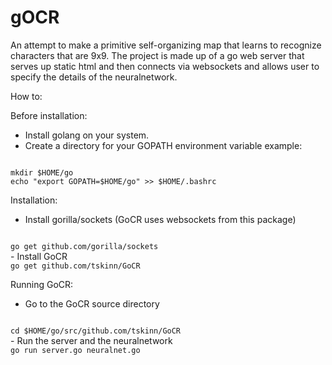 # gOCR
An attempt to make a primitive self-organizing map that learns to recognize characters that are 9x9. 
The project is made up of a go web server that serves up static html and then connects via websockets and allows user to specify the details of the neuralnetwork.

How to:

Before installation:
 - Install golang on your system.
 - Create a directory for your GOPATH environment variable
   example:
<code>  
mkdir $HOME/go
echo "export GOPATH=$HOME/go" >> $HOME/.bashrc
</code>

Installation:
 - Install gorilla/sockets (GoCR uses websockets from this package)
<code>
go get github.com/gorilla/sockets
</code>
 - Install GoCR
<code>
go get github.com/tskinn/GoCR
</code>

Running GoCR:
 - Go to the GoCR source directory
<code>
cd $HOME/go/src/github.com/tskinn/GoCR
</code>
 - Run the server and the neuralnetwork
<code>
go run server.go neuralnet.go
</code>